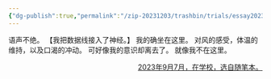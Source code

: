 ```yaml
---
{"dg-publish":true,"permalink":"/zip-20231203/trashbin/trials/essay20230907/","title":"230907","created":"2024-02-19T10:27:12.025+08:00","updated":"2024-02-19T10:27:12.029+08:00"}
---
```



语声不绝。
【我把数据线接入了神经。】
我的确坐在这里。
对风的感受，体温的维持，以及口渴的冲动。
可好像我的意识却离去了。
就像我不在这里。

<p align="right"><u>2023年9月7月，在学校，选自随笔本。</u></p>